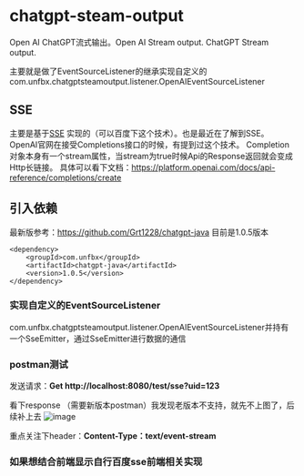# chatgpt-steam-output
Open AI ChatGPT流式输出。Open AI Stream output. ChatGPT Stream output.

主要就是做了EventSourceListener的继承实现自定义的com.unfbx.chatgptsteamoutput.listener.OpenAIEventSourceListener
## SSE
主要是基于[SSE](https://developer.mozilla.org/en-US/docs/Web/API/Server-sent_events/Using_server-sent_events#event_stream_format) 实现的（可以百度下这个技术）。也是最近在了解到SSE。OpenAI官网在接受Completions接口的时候，有提到过这个技术。
Completion对象本身有一个stream属性，当stream为true时候Api的Response返回就会变成Http长链接。
具体可以看下文档：https://platform.openai.com/docs/api-reference/completions/create

## 引入依赖
最新版参考：https://github.com/Grt1228/chatgpt-java
目前是1.0.5版本
```
<dependency>
    <groupId>com.unfbx</groupId>
    <artifactId>chatgpt-java</artifactId>
    <version>1.0.5</version>
</dependency>
```

### 实现自定义的EventSourceListener

com.unfbx.chatgptsteamoutput.listener.OpenAIEventSourceListener并持有一个SseEmitter，通过SseEmitter进行数据的通信


### postman测试
发送请求：**Get http://localhost:8080/test/sse?uid=123**

看下response （需要新版本postman）我发现老版本不支持，就先不上图了，后续补上去
![image](https://user-images.githubusercontent.com/27008803/222306531-e3de023e-41bf-48fe-b181-cd779695b0c7.png)


重点关注下header：**Content-Type：text/event-stream**


### **如果想结合前端显示自行百度sse前端相关实现**
